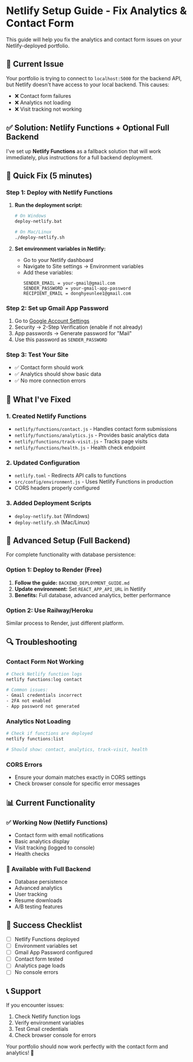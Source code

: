 # Netlify Setup Guide - Fix Analytics & Contact Form

This guide will help you fix the analytics and contact form issues on your Netlify-deployed portfolio.

## 🚨 Current Issue

Your portfolio is trying to connect to `localhost:5000` for the backend API, but Netlify doesn't have access to your local backend. This causes:
- ❌ Contact form failures
- ❌ Analytics not loading
- ❌ Visit tracking not working

## ✅ Solution: Netlify Functions + Optional Full Backend

I've set up **Netlify Functions** as a fallback solution that will work immediately, plus instructions for a full backend deployment.

## 🚀 Quick Fix (5 minutes)

### Step 1: Deploy with Netlify Functions

1. **Run the deployment script:**
   ```bash
   # On Windows
   deploy-netlify.bat
   
   # On Mac/Linux
   ./deploy-netlify.sh
   ```

2. **Set environment variables in Netlify:**
   - Go to your Netlify dashboard
   - Navigate to Site settings → Environment variables
   - Add these variables:
     ```
     SENDER_EMAIL = your-gmail@gmail.com
     SENDER_PASSWORD = your-gmail-app-password
     RECIPIENT_EMAIL = donghyeunlee1@gmail.com
     ```

### Step 2: Set up Gmail App Password

1. Go to [Google Account Settings](https://myaccount.google.com/)
2. Security → 2-Step Verification (enable if not already)
3. App passwords → Generate password for "Mail"
4. Use this password as `SENDER_PASSWORD`

### Step 3: Test Your Site

- ✅ Contact form should work
- ✅ Analytics should show basic data
- ✅ No more connection errors

## 🔧 What I've Fixed

### 1. Created Netlify Functions
- `netlify/functions/contact.js` - Handles contact form submissions
- `netlify/functions/analytics.js` - Provides basic analytics data
- `netlify/functions/track-visit.js` - Tracks page visits
- `netlify/functions/health.js` - Health check endpoint

### 2. Updated Configuration
- `netlify.toml` - Redirects API calls to functions
- `src/config/environment.js` - Uses Netlify Functions in production
- CORS headers properly configured

### 3. Added Deployment Scripts
- `deploy-netlify.bat` (Windows)
- `deploy-netlify.sh` (Mac/Linux)

## 🎯 Advanced Setup (Full Backend)

For complete functionality with database persistence:

### Option 1: Deploy to Render (Free)

1. **Follow the guide:** `BACKEND_DEPLOYMENT_GUIDE.md`
2. **Update environment:** Set `REACT_APP_API_URL` in Netlify
3. **Benefits:** Full database, advanced analytics, better performance

### Option 2: Use Railway/Heroku

Similar process to Render, just different platform.

## 🔍 Troubleshooting

### Contact Form Not Working
```bash
# Check Netlify function logs
netlify functions:log contact

# Common issues:
- Gmail credentials incorrect
- 2FA not enabled
- App password not generated
```

### Analytics Not Loading
```bash
# Check if functions are deployed
netlify functions:list

# Should show: contact, analytics, track-visit, health
```

### CORS Errors
- Ensure your domain matches exactly in CORS settings
- Check browser console for specific error messages

## 📊 Current Functionality

### ✅ Working Now (Netlify Functions)
- Contact form with email notifications
- Basic analytics display
- Visit tracking (logged to console)
- Health checks

### 🚀 Available with Full Backend
- Database persistence
- Advanced analytics
- User tracking
- Resume downloads
- A/B testing features

## 🎉 Success Checklist

- [ ] Netlify Functions deployed
- [ ] Environment variables set
- [ ] Gmail App Password configured
- [ ] Contact form tested
- [ ] Analytics page loads
- [ ] No console errors

## 📞 Support

If you encounter issues:
1. Check Netlify function logs
2. Verify environment variables
3. Test Gmail credentials
4. Check browser console for errors

Your portfolio should now work perfectly with the contact form and analytics! 🎉